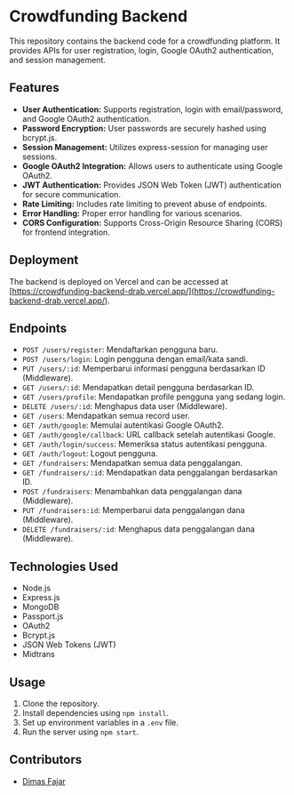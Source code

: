 # Crowdfunding Backend

This repository contains the backend code for a crowdfunding platform. It provides APIs for user registration, login, Google OAuth2 authentication, and session management.

## Features

- **User Authentication:** Supports registration, login with email/password, and Google OAuth2 authentication.
- **Password Encryption:** User passwords are securely hashed using bcrypt.js.
- **Session Management:** Utilizes express-session for managing user sessions.
- **Google OAuth2 Integration:** Allows users to authenticate using Google OAuth2.
- **JWT Authentication:** Provides JSON Web Token (JWT) authentication for secure communication.
- **Rate Limiting:** Includes rate limiting to prevent abuse of endpoints.
- **Error Handling:** Proper error handling for various scenarios.
- **CORS Configuration:** Supports Cross-Origin Resource Sharing (CORS) for frontend integration.

## Deployment

The backend is deployed on Vercel and can be accessed at [https://crowdfunding-backend-drab.vercel.app/](https://crowdfunding-backend-drab.vercel.app/).

## Endpoints

- `POST /users/register`: Mendaftarkan pengguna baru.
- `POST /users/login`: Login pengguna dengan email/kata sandi.
- `PUT /users/:id`: Memperbarui informasi pengguna berdasarkan ID (Middleware).
- `GET /users/:id`: Mendapatkan detail pengguna berdasarkan ID.
- `GET /users/profile`: Mendapatkan profile pengguna yang sedang login.
- `DELETE /users/:id`: Menghapus data user (Middleware).
- `GET /users`: Mendapatkan semua record user. 
- `GET /auth/google`: Memulai autentikasi Google OAuth2.
- `GET /auth/google/callback`: URL callback setelah autentikasi Google.
- `GET /auth/login/success`: Memeriksa status autentikasi pengguna.
- `GET /auth/logout`: Logout pengguna.
- `GET /fundraisers`: Mendapatkan semua data penggalangan.
- `GET /fundraisers/:id`: Mendapatkan data penggalangan berdasarkan ID.
- `POST /fundraisers`: Menambahkan data penggalangan dana (Middleware).
- `PUT /fundraisers:id`: Memperbarui data penggalangan dana (Middleware).
- `DELETE /fundraisers/:id`: Menghapus data penggalangan dana (Middleware).


## Technologies Used

- Node.js
- Express.js
- MongoDB
- Passport.js
- OAuth2
- Bcrypt.js
- JSON Web Tokens (JWT)
- Midtrans

## Usage

1. Clone the repository.
2. Install dependencies using `npm install`.
3. Set up environment variables in a `.env` file.
4. Run the server using `npm start`.

## Contributors

- [Dimas Fajar](https://github.com/SideeID)
